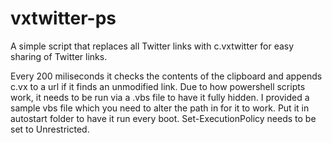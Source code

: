 # vxtwitter-ps
A simple script that replaces all Twitter links with c.vxtwitter for easy sharing of Twitter links.

Every 200 miliseconds it checks the contents of the clipboard and appends c.vx to a url if it finds an unmodified link.
Due to how powershell scripts work, it needs to be run via a .vbs file to have it fully hidden.
I provided a sample vbs file which you need to alter the path in for it to work. Put it in autostart folder to have it run every boot.
Set-ExecutionPolicy needs to be set to Unrestricted.
